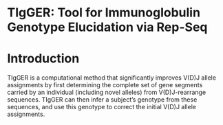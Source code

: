 TIgGER: Tool for Immunoglobulin Genotype Elucidation via Rep-Seq
================================================================

# Introduction

TIgGER is a computational method that significantly improves V(D)J allele assignments by first determining the complete set of gene segments carried by an individual (including novel alleles) from V(D)J-rearrange sequences. TIgGER can then infer a subject’s genotype from these sequences, and use this genotype to correct the initial V(D)J allele assignments.

